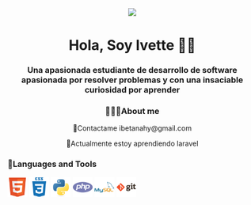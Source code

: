 <div align="center" >
  <img src="https://i.giphy.com/media/v1.Y2lkPTc5MGI3NjExbzllOGtmdHRza2NsYTRuOHZjNTlwdHZwc3Y1ajY1NXR1MjRhcTl4MSZlcD12MV9pbnRlcm5hbF9naWZfYnlfaWQmY3Q9Zw/GI5lkXChv0VB0z1glJ/giphy-downsized-large.gif" width="200">
  <h1 align="center">Hola, Soy Ivette 👋😊 </h1>
  <h3 align="center"> Una apasionada estudiante de desarrollo de software apasionada por resolver problemas y con una insaciable curiosidad por aprender</h3>
 
</div>
<div align="center">
  <h3>👩🏽‍💻About me</h3>
  <p>💌Contactame ibetanahy@gmail.com</p>
  <p>🌴Actualmente estoy aprendiendo laravel</p>
  
  
</div>
<div align="left">
<h3>🔨Languages and Tools</h3>
<img src="https://github.com/devicons/devicon/blob/master/icons/html5/html5-original.svg" title="HTML5" alt="HTML" width="40" height="40">
<img src="https://github.com/devicons/devicon/blob/master/icons/css3/css3-plain-wordmark.svg" title="CSS" alt="CSS" width="40" height="40">
<img src="https://github.com/devicons/devicon/blob/master/icons/python/python-original.svg" title="PYTHON" alt="PYTHON" width="40" height="40">
<img src="https://github.com/devicons/devicon/blob/master/icons/php/php-plain.svg" title="PHP" alt="PHP" width="40" height="40">
<img src="https://github.com/devicons/devicon/blob/master/icons/mysql/mysql-original-wordmark.svg" title="MYSQL" alt="MYSQL" width="40" height="40">
<img src="https://github.com/devicons/devicon/blob/master/icons/git/git-original-wordmark.svg" title="GITHUB" alt="GITHUB" width="40" height="40">
</div>
